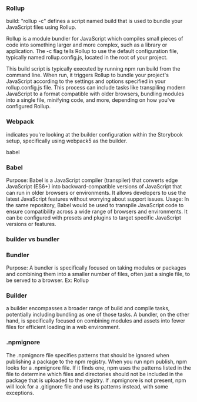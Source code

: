 ### Rollup 

build: "rollup -c"
defines a script named build that is used to bundle your JavaScript files using Rollup.

 Rollup is a module bundler for JavaScript which compiles small pieces of code into something larger and more complex, such as a library or application. The -c flag tells Rollup to use the default configuration file, typically named rollup.config.js, located in the root of your project.

This build script is typically executed by running npm run build from the command line. When run, it triggers Rollup to bundle your project's JavaScript according to the settings and options specified in your rollup.config.js file. This process can include tasks like transpiling modern JavaScript to a format compatible with older browsers, bundling modules into a single file, minifying code, and more, depending on how you've configured Rollup.


### Webpack 

indicates you're looking at the builder configuration within the Storybook setup, specifically using webpack5 as the builder.

babel
### Babel
Purpose: Babel is a JavaScript compiler (transpiler) that converts edge JavaScript (ES6+) into backward-compatible versions of JavaScript that can run in older browsers or environments. It allows developers to use the latest JavaScript features without worrying about support issues.
Usage: In the same repository, Babel would be used to transpile JavaScript code to ensure compatibility across a wide range of browsers and environments. It can be configured with presets and plugins to target specific JavaScript versions or features.



### builder vs bundler 

### Bundler
Purpose: A bundler is specifically focused on taking modules or packages and combining them into a smaller number of files, often just a single file, to be served to a browser. 
Ex: Rollup


### Builder




 a builder encompasses a broader range of build and compile tasks, potentially including bundling as one of those tasks. A bundler, on the other hand, is specifically focused on combining modules and assets into fewer files for efficient loading in a web environment.


### .npmignore 

The .npmignore file specifies patterns that should be ignored when publishing a package to the npm registry. When you run npm publish, npm looks for a .npmignore file. If it finds one, npm uses the patterns listed in the file to determine which files and directories should not be included in the package that is uploaded to the registry. If .npmignore is not present, npm will look for a .gitignore file and use its patterns instead, with some exceptions.